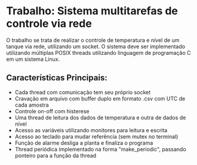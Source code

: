 # Trabalho: Sistema multitarefas de controle via rede
O trabalho se trata de realizar o controle de temperatura e nível de um tanque via rede, utilizando um socket. O sistema deve ser implementado utilizando múltiplas POSIX threads utilizando linguagem de programação C em um sistema Linux.

## Características Principais:
- Cada thread com comunicação tem seu próprio socket
- Cravação em arquivo com buffer duplo em formato .csv com UTC de cada amostra
- Controle on-off com histerese
- Uma thread de leitura dos dados de temperatura e outra de dados de nível
- Acesso as variáveis utilizando monitores para leitura e escrita
- Acesso ao teclado para mudar referência (sem mutex no terminal)
- Função de alarme desliga a planta e finaliza o programa
- Thread periódica implementado na forma "make_periodic", passando ponteiro para a função da thread
